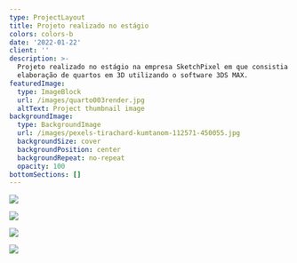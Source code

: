 ```yaml
---
type: ProjectLayout
title: Projeto realizado no estágio
colors: colors-b
date: '2022-01-22'
client: ''
description: >-
  Projeto realizado no estágio na empresa SketchPixel em que consistia na
  elaboração de quartos em 3D utilizando o software 3DS MAX.
featuredImage:
  type: ImageBlock
  url: /images/quarto003render.jpg
  altText: Project thumbnail image
backgroundImage:
  type: BackgroundImage
  url: /images/pexels-tirachard-kumtanom-112571-450055.jpg
  backgroundSize: cover
  backgroundPosition: center
  backgroundRepeat: no-repeat
  opacity: 100
bottomSections: []
---
```

![](/images/quarto001.jpg)

![](/images/quarto02.jpg)

![](/images/quarto04.jpg)

![](/images/quarto003render.jpg)
